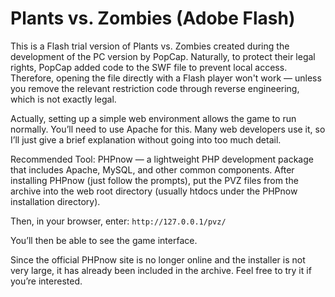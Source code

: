 # Plants vs. Zombies (Adobe Flash)
This is a Flash trial version of Plants vs. Zombies created during the development of the PC version by PopCap. Naturally, to protect their legal rights, PopCap added code to the SWF file to prevent local access. Therefore, opening the file directly with a Flash player won't work — unless you remove the relevant restriction code through reverse engineering, which is not exactly legal.

Actually, setting up a simple web environment allows the game to run normally. You’ll need to use Apache for this. Many web developers use it, so I’ll just give a brief explanation without going into too much detail.

Recommended Tool: PHPnow — a lightweight PHP development package that includes Apache, MySQL, and other common components. After installing PHPnow (just follow the prompts), put the PVZ files from the archive into the web root directory (usually htdocs under the PHPnow installation directory).

Then, in your browser, enter:
``` http://127.0.0.1/pvz/ ```

You’ll then be able to see the game interface.

Since the official PHPnow site is no longer online and the installer is not very large, it has already been included in the archive. Feel free to try it if you’re interested.
